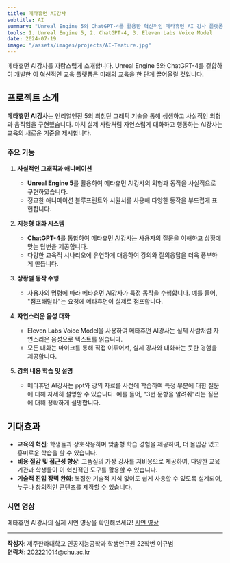 ```yaml
---
title: 메타휴먼 AI강사
subtitle: AI
summary: "Unreal Engine 5와 ChatGPT-4를 활용한 혁신적인 메타휴먼 AI 강사 플랫폼"
tools: 1. Unreal Engine 5, 2. ChatGPT-4, 3. Eleven Labs Voice Model
date: 2024-07-19
image: "/assets/images/projects/AI-Teature.jpg"
---
```


메타휴먼 AI강사를 자랑스럽게 소개합니다. Unreal Engine 5와 ChatGPT-4를 결합하여 개발한 이 혁신적인 교육 플랫폼은 미래의 교육을 한 단계 끌어올릴 것입니다. 

## 프로젝트 소개

**메타휴먼 AI강사**는 언리얼엔진 5의 최첨단 그래픽 기술을 통해 생생하고 사실적인 외형과 움직임을 구현했습니다. 마치 실제 사람처럼 자연스럽게 대화하고 행동하는 AI강사는 교육의 새로운 기준을 제시합니다.

### 주요 기능

1. **사실적인 그래픽과 애니메이션**
   - **Unreal Engine 5**를 활용하여 메타휴먼 AI강사의 외형과 동작을 사실적으로 구현하였습니다. 
   - 정교한 애니메이션 블루프린트와 시퀀서를 사용해 다양한 동작을 부드럽게 표현합니다.

2. **지능형 대화 시스템**
   - **ChatGPT-4**를 통합하여 메타휴먼 AI강사는 사용자의 질문을 이해하고 상황에 맞는 답변을 제공합니다.
   - 다양한 교육적 시나리오에 유연하게 대응하여 강의와 질의응답을 더욱 풍부하게 만듭니다.

3. **상황별 동작 수행**
   - 사용자의 명령에 따라 메타휴먼 AI강사가 특정 동작을 수행합니다. 예를 들어, "점프해달라"는 요청에 메타휴먼이 실제로 점프합니다.

4. **자연스러운 음성 대화**
   - Eleven Labs Voice Model을 사용하여 메타휴먼 AI강사는 실제 사람처럼 자연스러운 음성으로 텍스트를 읽습니다.
   - 모든 대화는 마이크를 통해 직접 이루어져, 실제 강사와 대화하는 듯한 경험을 제공합니다.

5. **강의 내용 학습 및 설명**
   - 메타휴먼 AI강사는 ppt와 강의 자료를 사전에 학습하여 특정 부분에 대한 질문에 대해 자세히 설명할 수 있습니다. 예를 들어, "3번 문항을 알려줘"라는 질문에 대해 정확하게 설명합니다.

## 기대효과

- **교육의 혁신**: 학생들과 상호작용하며 맞춤형 학습 경험을 제공하여, 더 몰입감 있고 흥미로운 학습을 할 수 있습니다.
- **비용 절감 및 접근성 향상**: 고품질의 가상 강사를 저비용으로 제공하여, 다양한 교육 기관과 학생들이 이 혁신적인 도구를 활용할 수 있습니다.
- **기술적 진입 장벽 완화**: 복잡한 기술적 지식 없이도 쉽게 사용할 수 있도록 설계되어, 누구나 창의적인 콘텐츠를 제작할 수 있습니다.

### 시연 영상
메타휴먼 AI강사의 실제 시연 영상을 확인해보세요!
[시연 영상](/assets/images/projects/AI-Teature.mp4)

---

**작성자**: 제주한라대학교 인공지능공학과 학생연구원 22학번 이규범  
**연락처**: [202221014@chu.ac.kr](mailto:202221014@chu.ac.kr)
